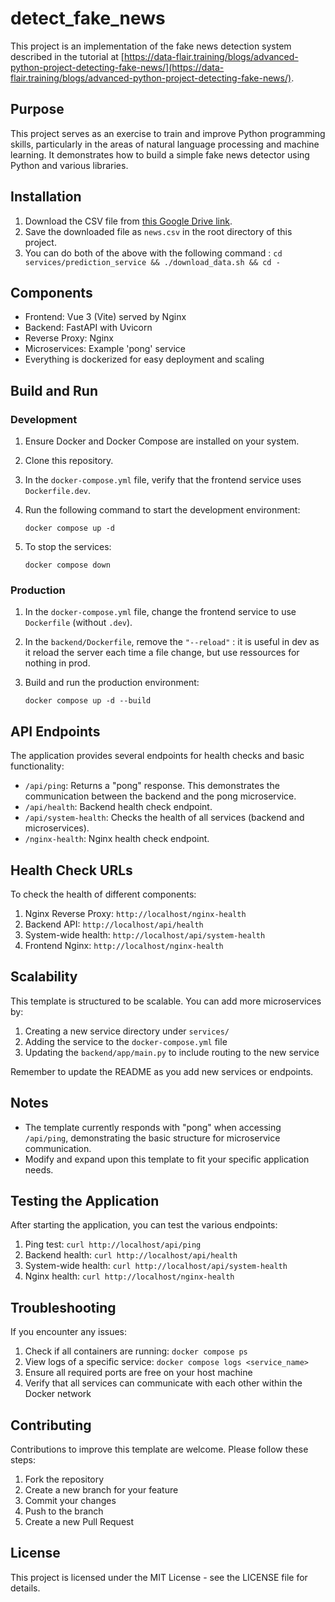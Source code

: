 # detect_fake_news

This project is an implementation of the fake news detection system described in the tutorial at [https://data-flair.training/blogs/advanced-python-project-detecting-fake-news/](https://data-flair.training/blogs/advanced-python-project-detecting-fake-news/).

## Purpose

This project serves as an exercise to train and improve Python programming skills, particularly in the areas of natural language processing and machine learning. It demonstrates how to build a simple fake news detector using Python and various libraries.

## Installation

1. Download the CSV file from [this Google Drive link](https://drive.google.com/file/d/1er9NJTLUA3qnRuyhfzuN0XUsoIC4a-_q/view).
2. Save the downloaded file as `news.csv` in the root directory of this project.
3. You can do both of the above with the following command : `cd services/prediction_service && ./download_data.sh && cd -`

## Components

- Frontend: Vue 3 (Vite) served by Nginx
- Backend: FastAPI with Uvicorn
- Reverse Proxy: Nginx
- Microservices: Example 'pong' service
- Everything is dockerized for easy deployment and scaling

## Build and Run

### Development

1. Ensure Docker and Docker Compose are installed on your system.
2. Clone this repository.
3. In the `docker-compose.yml` file, verify that the frontend service uses `Dockerfile.dev`.
4. Run the following command to start the development environment:

   ```
   docker compose up -d
   ```

5. To stop the services:

   ```
   docker compose down
   ```

### Production

1. In the `docker-compose.yml` file, change the frontend service to use `Dockerfile` (without `.dev`).
2. In the `backend/Dockerfile`, remove the `"--reload"` : it is useful in dev as it reload the server each time a file change, but use ressources for nothing in prod.
3. Build and run the production environment:

   ```
   docker compose up -d --build
   ```

## API Endpoints

The application provides several endpoints for health checks and basic functionality:

- `/api/ping`: Returns a "pong" response. This demonstrates the communication between the backend and the pong microservice.
- `/api/health`: Backend health check endpoint.
- `/api/system-health`: Checks the health of all services (backend and microservices).
- `/nginx-health`: Nginx health check endpoint.

## Health Check URLs

To check the health of different components:

1. Nginx Reverse Proxy: `http://localhost/nginx-health`
2. Backend API: `http://localhost/api/health`
3. System-wide health: `http://localhost/api/system-health`
4. Frontend Nginx: `http://localhost/nginx-health`

## Scalability

This template is structured to be scalable. You can add more microservices by:

1. Creating a new service directory under `services/`
2. Adding the service to the `docker-compose.yml` file
3. Updating the `backend/app/main.py` to include routing to the new service

Remember to update the README as you add new services or endpoints.

## Notes

- The template currently responds with "pong" when accessing `/api/ping`, demonstrating the basic structure for microservice communication.
- Modify and expand upon this template to fit your specific application needs.

## Testing the Application

After starting the application, you can test the various endpoints:

1. Ping test: `curl http://localhost/api/ping`
2. Backend health: `curl http://localhost/api/health`
3. System-wide health: `curl http://localhost/api/system-health`
4. Nginx health: `curl http://localhost/nginx-health`

## Troubleshooting

If you encounter any issues:

1. Check if all containers are running: `docker compose ps`
2. View logs of a specific service: `docker compose logs <service_name>`
3. Ensure all required ports are free on your host machine
4. Verify that all services can communicate with each other within the Docker network

## Contributing

Contributions to improve this template are welcome. Please follow these steps:

1. Fork the repository
2. Create a new branch for your feature
3. Commit your changes
4. Push to the branch
5. Create a new Pull Request

## License

This project is licensed under the MIT License - see the LICENSE file for details.
